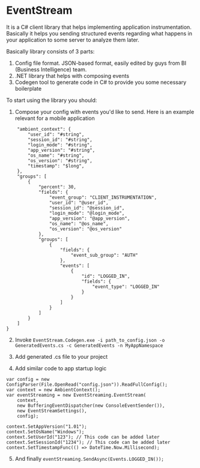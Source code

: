 # EventStream 
It is a C# client library that helps implementing application instrumentation. 
Basically it helps you sending structured events regarding what happens in your application to some server to analyze them later.

Basically library consists of 3 parts:

1. Config file format. JSON-based format, easily edited by guys from BI (Business Intelligence) team.
2. .NET library that helps with composing events
3. Codegen tool to generate code in C# to provide you some necessary boilerplate

To start using the library you should:
1. Compose your config with events you'd like to send. Here is an example relevant for a mobile application
```
    "ambient_context": {
        "user_id": "#string",
        "session_id": "#string",
        "login_mode": "#string",
        "app_version": "#string",
        "os_name": "#string",
        "os_version": "#string",
        "timestamp": "$long",
    },
    "groups": [
        {
            "percent": 30,
            "fields": {
                "event_group": "CLIENT_INSTRUMENTATION",
                "user_id": "@user_id",
                "session_id": "@session_id",
                "login_mode": "@login_mode",
                "app_version": "@app_version",
                "os_name": "@os_name",
                "os_version": "@os_version"
            },
            "groups": [
                {
                    "fields": {
                        "event_sub_group": "AUTH"
                    },
                    "events": [
                        {
                            "id": "LOGGED_IN",
                            "fields": {
                                "event_type": "LOGGED_IN"
                            }
                        }
                    ]
                }
            ]
        }
    ]
}

```

2. Invoke `EventStream.Codegen.exe -i path_to_config.json -o GeneratedEvents.cs -c GeneratedEvents -n MyAppNamespace`

3. Add generated .cs file to your project

4. Add similar code to app startup logic
```
var config = new ConfigParser(File.OpenRead("config.json")).ReadFullConfig();
var context = new AmbientContext();
var eventStreaming = new EventStreaming.EventStream(
    context,
    new BufferingEventDispatcher(new ConsoleEventSender()),
    new EventStreamSettings(),
    config);

context.SetAppVersion("1.01");
context.SetOsName("Windows");
context.SetUserId("123"); // This code can be added later
context.SetSessionId("1234"); // This code can be added later
context.SetTimestampFunc(() => DateTime.Now.Millisecond);
```

5. And finally `eventStreaming.SendAsync(Events.LOGGED_IN());`

